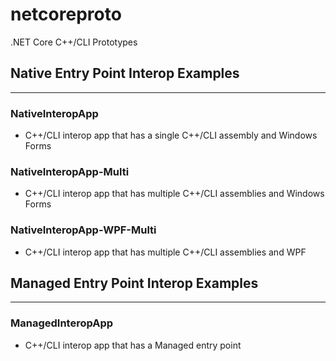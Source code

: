 # netcoreproto
.NET Core C++/CLI Prototypes


## Native Entry Point Interop Examples
------
### NativeInteropApp
- C++/CLI interop app that has a single C++/CLI assembly and Windows Forms

### NativeInteropApp-Multi
- C++/CLI interop app that has multiple C++/CLI assemblies and Windows Forms

### NativeInteropApp-WPF-Multi
- C++/CLI interop app that has multiple C++/CLI assemblies and WPF


## Managed Entry Point Interop Examples
------
### ManagedInteropApp 
- C++/CLI interop app that has a Managed entry point

